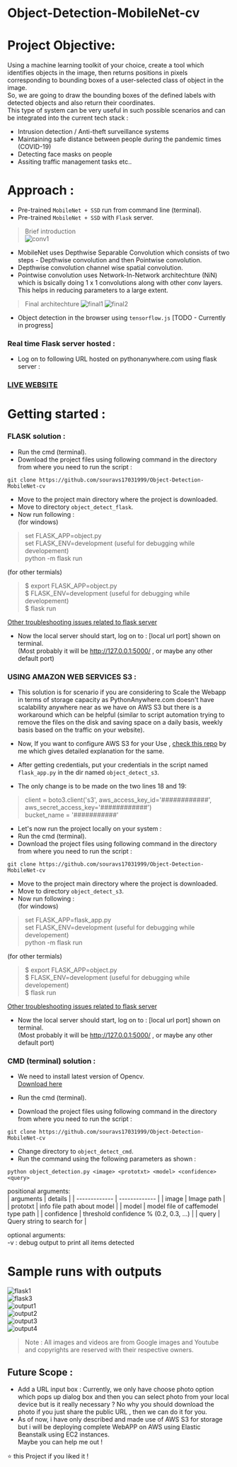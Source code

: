 # Object-Detection-MobileNet-cv

# Project Objective: 
Using a machine learning toolkit of your choice, create a tool which identifies objects in the image, then returns positions in pixels corresponding to bounding boxes of a user-selected class of object in the image.    
So, we are going to draw the bounding boxes of the defined labels with detected objects and also return their coordinates.    
This type of system can be very useful in such possible scenarios and can be integrated into the current tech stack :    

* Intrusion detection / Anti-theft surveillance systems   
* Maintaining safe distance between people during the pandemic times (COVID-19)
* Detecting face masks on people     
* Assiting traffic management tasks etc..    


# Approach :   
* Pre-trained ```MobileNet + SSD``` run from command line (terminal).
* Pre-trained ```MobileNet + SSD``` with ```Flask``` server.     

> Brief introduction       
![conv1](/img/conv1.png)      
* MobileNet uses Depthwise Separable Convolution which consists of two steps - Depthwise convolution and then Pointwise convolution.   
* Depthwise convolution channel wise spatial convolution.   
* Pointwise convolution uses Network-In-Network architechture (NiN) which is bsically doing 1 x 1 convolutions along with other conv layers. This helps in reducing parameters to a large extent.     
   

>Final architechture 
![final1](/img/final1.JPG)
![final2](/img/final2.JPG)


* Object detection in the browser using ```tensorflow.js``` [TODO - Currently in progress]  


### Real time Flask server hosted :      
* Log on to following URL hosted on pythonanywhere.com using flask server :    

### [LIVE WEBSITE](https://souravsdlboy.pythonanywhere.com/object)    

# Getting started :     
### FLASK solution : 
* Run the cmd (terminal).     
* Download the project files using following command in the directory from where you need to run the script :       
```  
git clone https://github.com/souravs17031999/Object-Detection-MobileNet-cv    
```      
* Move to the project main directory where the project is downloaded.
* Move to directory ```object_detect_flask```.  
* Now run following :     
(for windows)     
> set FLASK_APP=object.py      
> set FLASK_ENV=development (useful for debugging while developement)     
> python -m flask run          

(for other termials)          

> $ export FLASK_APP=object.py   
> $ FLASK_ENV=development (useful for debugging while developement)     
> $ flask run       

[Other troubleshooting issues related to flask server](https://flask.palletsprojects.com/en/1.1.x/quickstart/#what-to-do-if-the-server-does-not-start)    

* Now the local server should start, log on to : [local url port] shown on terminal.     
(Most probably it will be http://127.0.0.1:5000/ , or maybe any other default port)   

### USING AMAZON WEB SERVICES S3 :      
* This solution is for scenario if you are considering to Scale the Webapp in terms of storage capacity as PythonAnywhere.com doesn't have scalability anywhere near as we have on AWS S3 but there is a workaround which can be helpful (similar to script automation trying to remove the files on the disk and saving space on a daily basis, weekly basis based on the traffic on your website).       

* Now, If you want to configure AWS S3 for your Use , [check this repo](https://github.com/souravs17031999/aws-s3-python) by me which gives detailed explanation for the same.    
* After getting credentials, put your credentials in the script named ```flask_app.py``` in the dir named ```object_detect_s3```.   
* The only change is to be made on the two lines 18 and 19:      

> client = boto3.client('s3', aws_access_key_id='############', aws_secret_access_key='############')     
> bucket_name = '###########'       

* Let's now run the project locally on your system :        
* Run the cmd (terminal).     
* Download the project files using following command in the directory from where you need to run the script :       
```  
git clone https://github.com/souravs17031999/Object-Detection-MobileNet-cv    
```      
* Move to the project main directory where the project is downloaded.   
* Move to directory ```object_detect_s3```.    
* Now run following :     
(for windows)     
> set FLASK_APP=flask_app.py  
> set FLASK_ENV=development (useful for debugging while developement)       
> python -m flask run       

(for other termials)          

> $ export FLASK_APP=object.py  
> $ FLASK_ENV=development (useful for debugging while developement)     
> $ flask run       

[Other troubleshooting issues related to flask server](https://flask.palletsprojects.com/en/1.1.x/quickstart/#what-to-do-if-the-server-does-not-start)        

* Now the local server should start, log on to : [local url port] shown on terminal.      
(Most probably it will be http://127.0.0.1:5000/ , or maybe any other default port)    



### CMD (terminal) solution :    
* We need to install latest version of Opencv.     
[Download here](https://pypi.org/project/opencv-python/)   
* Run the cmd (terminal).    

* Download the project files using following command in the directory from where you need to run the script :   
```
git clone https://github.com/souravs17031999/Object-Detection-MobileNet-cv
```     
* Change directory to ```object_detect_cmd```.    
* Run the command using the following parameters as shown : 
```
python object_detection.py <image> <prototxt> <model> <confidence> <query>
``` 
 
positional arguments:   
| arguments  | details |
| ------------- | ------------- |
| image | Image path |  
| prototxt | info file path about model |
| model | model file of caffemodel type path |
| confidence | threshold confidence % (0.2, 0.3, ...)  |
| query | Query string to search for |     

optional arguments:         
  -v  :  debug output to print all items detected    
  
# Sample runs with outputs
![flask1](/img/output/output_final.JPG)   
![flask3](/img/flask3.JPG)    
![output1](/img/output/output1.JPG)    
![output2](/img/output/output2.JPG)   
![output3](/img/output/output3.JPG)   
![output4](/img/output_animate.gif)      
      
     
> Note : All images and videos are from Google images and Youtube and copyrights are reserved with their respective owners.

## Future Scope :     
* Add a URL input box : Currently, we only have choose photo option which pops up dialog box and then you can select photo from your local device but is it really necessary ? No why you should download the photo if you just share the public URL , then we can do it for you.     
* As of now, i have only described and made use of AWS S3 for storage but i will be deploying complete WebAPP on AWS using Elastic Beanstalk using EC2 instances.      
Maybe you can help me out !      

⭐️ this Project if you liked it !

